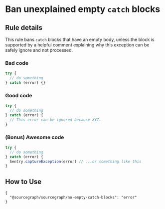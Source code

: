 # Ban unexplained empty `catch` blocks

## Rule details

This rule bans `catch` blocks that have an empty body, unless the block is supported by a helpful comment explaining why this exception can be safely ignore and not processed.

### Bad code

```ts
try {
  // do something
} catch (error) {}
```

### Good code

```ts
try {
  // do something
} catch (error) {
  // This error can be ignored because XYZ.
}
```

### (Bonus) Awesome code

```ts
try {
  // do something
} catch (error) {
  Sentry.captureException(error) // ...or something like this
}
```

## How to Use

```jsonc
{
  "@sourcegraph/sourcegraph/no-empty-catch-blocks": "error"
}
```
